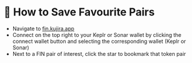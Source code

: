 # 📰 How to Save Favourite Pairs

* Navigate to [fin.kujira.app](https://fin.kujira.app/)
* Connect on the top right to your Keplr or Sonar wallet by clicking the connect wallet button and selecting the corresponding wallet (Keplr or Sonar)
* Next to a FIN pair of interest, click the star to bookmark that token pair

<figure><img src="https://lh4.googleusercontent.com/nYel8iu9paxPs37Tl2ymbx6nFWOVqS-06FVDnXgZYaAcju4rY8WIrsvMzx0OCaztCGpwG4ZESnQMNdPF0oaGxr_HCtk2f9jWlTxKhzzwYKFAapvwf4txReqIew-Hy2m3ZOhnI3EZa-lA-eMkUBfOxEo" alt=""><figcaption></figcaption></figure>

####
